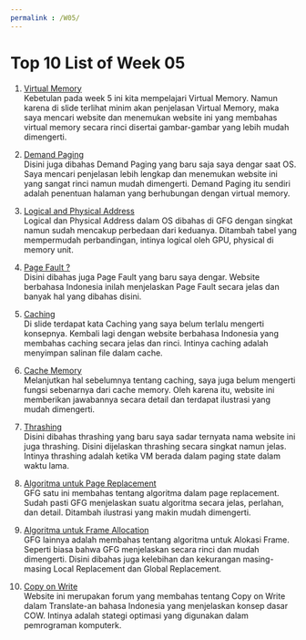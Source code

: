 ```yaml
---
permalink : /W05/
---
```


# Top 10 List of Week 05

1. [Virtual Memory](https://searchstorage.techtarget.com/definition/virtual-memory)<br>
Kebetulan pada week 5 ini kita mempelajari Virtual Memory. Namun karena di slide terlihat minim akan penjelasan Virtual Memory, maka saya mencari website dan menemukan website ini yang membahas virtual memory secara rinci disertai gambar-gambar yang lebih mudah dimengerti.

2. [Demand Paging](https://www.javatpoint.com/os-demand-paging)<br>
Disini juga dibahas Demand Paging yang baru saja saya dengar saat OS. Saya mencari penjelasan lebih lengkap dan menemukan website ini yang sangat rinci namun mudah dimengerti. Demand Paging itu sendiri adalah penentuan halaman yang berhubungan dengan virtual memory.

3. [Logical and Physical Address](https://www.geeksforgeeks.org/logical-and-physical-address-in-operating-system/)<br>
Logical dan Physical Address dalam OS dibahas di GFG dengan singkat namun sudah mencakup perbedaan dari keduanya. Ditambah tabel yang mempermudah perbandingan, intinya logical oleh GPU, physical di memory unit.

4. [Page Fault ?](https://gaptex.id/glossary/pengertian-page-fault/)<br>
Disini dibahas juga Page Fault yang baru saya dengar. Website berbahasa Indonesia inilah menjelaskan Page Fault secara jelas dan banyak hal yang dibahas disini. 

5. [Caching](https://rifqimulyawan.com/blog/pengertian-caching/)<br>
Di slide terdapat kata Caching yang saya belum terlalu mengerti konsepnya. Kembali lagi dengan website berbahasa Indonesia yang membahas caching secara jelas dan rinci. Intinya caching adalah menyimpan salinan file dalam cache.

6. [Cache Memory](https://fajarsumiratmuhrip.wordpress.com/2019/05/12/what-is-cache-memory/)<br>
Melanjutkan hal sebelumnya tentang caching, saya juga belum mengerti fungsi sebenarnya dari cache memory. Oleh karena itu, website ini memberikan jawabannya secara detail dan terdapat ilustrasi yang mudah dimengerti.

7. [Thrashing](http://www.thrashing.com/thrashing-in-computer-science.html)<br>
Disini dibahas thrashing yang baru saya sadar ternyata nama website ini juga thrashing. Disini dijelaskan thrashing secara singkat namun jelas. Intinya thrashing adalah ketika VM berada dalam paging state dalam waktu lama.

8. [Algoritma untuk Page Replacement](https://www.geeksforgeeks.org/page-replacement-algorithms-in-operating-systems/)<br>
GFG satu ini membahas tentang algoritma dalam page replacement. Sudah pasti GFG menjelaskan suatu algoritma secara jelas, perlahan, dan detail. Ditambah ilustrasi yang makin mudah dimengerti.

9. [Algoritma untuk Frame Allocation](https://www.geeksforgeeks.org/operating-system-allocation-frames/)<br>
GFG lainnya adalah membahas tentang algoritma untuk Alokasi Frame. Seperti biasa bahwa GFG menjelaskan secara rinci dan mudah dimengerti. Disini dibahas juga kelebihan dan kekurangan masing-masing Local Replacement dan Global Replacement.

10. [Copy on Write](https://qastack.id/programming/628938/what-is-copy-on-write)<br>
Website ini merupakan forum yang membahas tentang Copy on Write dalam Translate-an bahasa Indonesia yang menjelaskan konsep dasar COW. Intinya adalah stategi optimasi yang digunakan dalam pemrograman komputerk.

